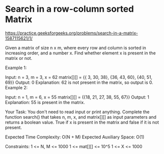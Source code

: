# Search in a row-column sorted Matrix


https://practice.geeksforgeeks.org/problems/search-in-a-matrix-1587115621/1/



Given a matrix of size n x m, where every row and column is sorted in increasing order, and a number x. Find whether element x is present in the matrix or not.

Example 1:

Input:
n = 3, m = 3, x = 62
matrix[][] = {{ 3, 30, 38},
              {36, 43, 60},
              {40, 51, 69}}
Output: 0
Explanation:
62 is not present in the matrix, 
so output is 0.
Example 2:

Input:
n = 1, m = 6, x = 55
matrix[][] = {{18, 21, 27, 38, 55, 67}}
Output: 1
Explanation: 55 is present in the matrix.

Your Task:
You don't need to read input or print anything. Complete the function search() that takes n, m, x, and matrix[][] as input parameters and returns a boolean value. True if x is present in the matrix and false if it is not present.

Expected Time Complexity: O(N + M)
Expected Auxiliary Space: O(1)

Constraints:
1 <= N, M <= 1000
1 <= mat[][] <= 10^5
1 <= X <= 1000
